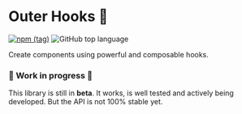 

# Outer Hooks 💫
[![npm (tag)](https://img.shields.io/npm/v/@xiel/outer-hooks/latest.svg)](https://www.npmjs.com/package/@xiel/outer-hooks)
![GitHub top language](https://img.shields.io/github/languages/top/xiel/outer-hooks.svg)


Create components using powerful and composable hooks.

### 🚧 Work in progress 🚧

This library is still in **beta**. It works, is well tested and actively being developed. But the API is not 100% stable yet.
